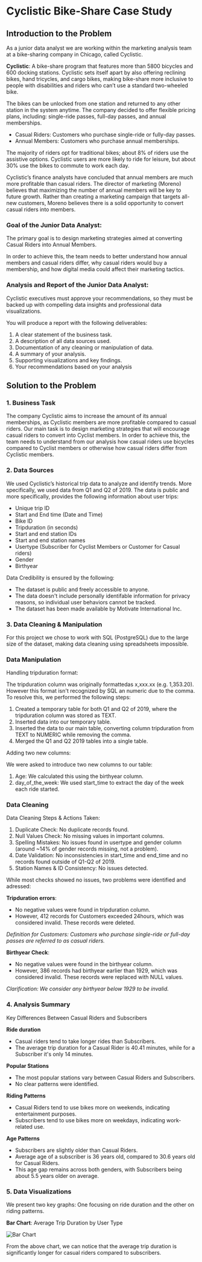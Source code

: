 # Cyclistic Bike-Share Case Study

##  Introduction to the Problem

As a junior data analyst we are working within the marketing analysis team at a bike-sharing company in Chicago, called Cyclistic.

**Cyclistic**: A bike-share program that features more than 5800 bicycles and 600 docking stations. Cyclistic sets itself apart by also offering reclining bikes, hand tricycles, and cargo bikes, making bike-share more inclusive to people with disabilities
and riders who can’t use a standard two-wheeled bike.

The bikes can be unlocked from one station and returned to any other station in the system anytime. The company decided to offer flexible pricing plans, including: single-ride passes, full-day passes, and annual memberships.

- Casual Riders: Customers who purchase single-ride or fully-day passes.
- Annual Members: Customers who purchase annual memberships.

The majority of riders opt for traditional bikes; about 8% of riders use the assistive options. Cyclistic users are more likely to ride for leisure, but about 30% use the bikes to commute to work each day.

Cyclistic’s finance analysts have concluded that annual members are much more profitable than casual riders. The director of marketing (Moreno) believes that maximizing the number of annual members will be key to future growth. Rather than creating a marketing campaign that targets all-new customers, Moreno believes there is a solid opportunity to convert casual riders into members.


### Goal of the Junior Data Analyst:


The primary goal is to design marketing strategies aimed at converting Casual Riders into Annual Members.

In order to achieve this, the team needs to better understand how annual members and casual riders differ, why casual riders would buy a membership, and how digital media could affect their marketing tactics.

### Analysis and Report of the Junior Data Analyst:

Cyclistic executives must approve your recommendations, so they must be backed up with compelling data insights and professional data visualizations.

You will produce a report with the following deliverables:

1. A clear statement of the business task.
2. A description of all data sources used.
3. Documentation of any cleaning or manipulation of data.
4. A summary of your analysis.
5. Supporting visualizations and key findings.
6. Your recommendations based on your analysis


##  Solution to the Problem

### 1. Business Task

The company Cyclistic aims to increase the amount of its annual memberships, as Cyclistic members are more profitable compared to casual riders. Our main task is to design marketing strategies that will encourage casual riders to convert into Cyclist members. In order to achieve this, the team needs to understand from our analysis how casual riders use bicycles compared to Cyclist members or otherwise how casual riders differ from Cyclistic members.


### 2. Data Sources

We used  Cyclistic’s historical trip data to analyze and identify trends. More specifically, we used data from Q1 and Q2 of 2019. The data is public and more specifically, provides the following information about user trips:

- Unique trip ID
- Start and End time (Date and Time)
- Bike ID
- Tripduration (in seconds)
- Start and end station IDs
- Start and end station names
- Usertype (Subscriber for Cyclist Members or Customer for Casual riders)
- Gender
- Birthyear

Data Credibility is ensured by the following:

- The dataset is public and freely accessible to anyone.
- The data doesn't include personally identifable information for privacy reasons, so individual user behaviors cannot be tracked.
- The dataset has been made available by Motivate International Inc.

### 3. Data Cleaning & Manipulation

For this project we chose to work with SQL (PostgreSQL) due to the large size of the dataset, making data cleaning using spreadsheets impossible.

###  Data Manipulation

Handling tripduration format: 

The tripduration column was originally formattedas x,xxx.xx (e.g. 1,353.20). However this format isn't recognized by SQL an numeric due to the comma. To resolve this, we performed the following steps:

1. Created a temporary table for both Q1 and Q2 of 2019, where the tripduration column was stored as TEXT.
2. Inserted data into our temporary table.
3. Inserted the data to our main table, converting column tripduration from TEXT to NUMERIC while removing the comma.
4. Merged the Q1 and Q2 2019 tables into a single table.

Adding two new columns:

We were asked to introduce two new columns to our table:

1. Age: We calculated this using the birthyear column.
2. day_of_the_week: We used start_time to extract the day of the week each ride started.

###  Data Cleaning

Data Cleaning Steps & Actions Taken:

1. Duplicate Check: No duplicate records found.
2. Null Values Check: No missing values in important columns. 
3. Spelling Mistakes: No issues found in usertype and gender column (around ~14% of gender records missing, not a problem).
4. Date Validation: No inconsistencies in start_time and end_time and no records found outside of Q1-Q2 of 2019.
5. Station Names & ID Consistency: No issues detected.

While most checks showed no issues, two problems were identified and adressed:

**Tripduration errors**: 

- No negative values were found in tripduration column. 
- However, 412 records for Customers exceeded 24hours, which was considered invalid. These records were deleted.

*Definition for Customers: Customers who purchase single-ride or full-day passes are referred to as casual riders.*

**Birthyear Check**: 

- No negative values were found in the birthyear column.
- However, 386 records had birthyear earlier than 1929, which was considered invalid. These records were replaced with NULL values.

*Clarification: We consider any birthyear below 1929 to be invalid.*

### 4. Analysis Summary

Key Differences Between Casual Riders and Subscribers

**Ride duration**

- Casual riders tend to take longer rides than Subscribers.
- The average trip duration for a Casual Rider is 40.41 minutes, while for a Subscriber it's only 14 minutes.

**Popular Stations**

- The most popular stations vary between Casual Riders and Subscribers.
- No clear patterns were identified.

**Riding Patterns**

- Casual Riders tend to use bikes more on weekends, indicating entertainment purposes.
- Subscribers tend to use bikes more on weekdays, indicating work-related use.

**Age Patterns**

- Subscribers are slightly older than Casual Riders.
- Average age of a subscriber is 36 years old, compared to 30.6 years old for Casual Riders.
- This age gap remains across both genders, with Subscribers being about 5.5 years older on average.

### 5. Data Visualizations 

We present two key graphs: One focusing on ride duration and the other on riding patterns.

**Bar Chart**: Average Trip Duration by User Type

![Bar Chart](D:/SQL_Data_For_Projects/Data_For_Cyclist/Screenshot2.png)

From the above chart, we can notice that the average trip duration is significantly longer for casual riders compared to subscribers.
